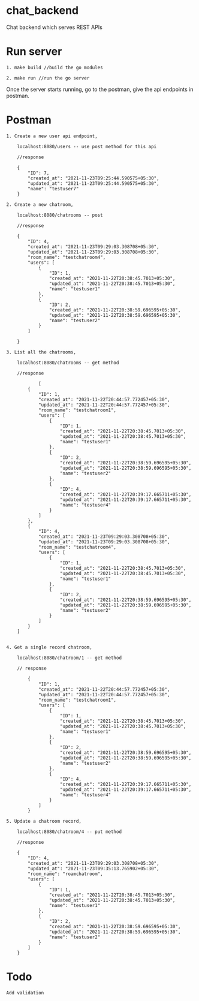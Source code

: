 # chat_backend

Chat backend which serves REST APIs

# Run server

    1. make build //build the go modules

    2. make run //run the go server

Once the server starts running, go to the postman, give the api endpoints in postman.

# Postman

    1. Create a new user api endpoint,

        localhost:8080/users -- use post method for this api

        //response

        {
            "ID": 7,
            "created_at": "2021-11-23T09:25:44.590575+05:30",
            "updated_at": "2021-11-23T09:25:44.590575+05:30",
            "name": "testuser7"
        }

    2. Create a new chatroom,

        localhost:8080/chatrooms -- post

        //response

        {
            "ID": 4,
            "created_at": "2021-11-23T09:29:03.308708+05:30",
            "updated_at": "2021-11-23T09:29:03.308708+05:30",
            "room_name": "testchatroom4",
            "users": [
                {
                    "ID": 1,
                    "created_at": "2021-11-22T20:38:45.7013+05:30",
                    "updated_at": "2021-11-22T20:38:45.7013+05:30",
                    "name": "testuser1"
                },
                {
                    "ID": 2,
                    "created_at": "2021-11-22T20:38:59.696595+05:30",
                    "updated_at": "2021-11-22T20:38:59.696595+05:30",
                    "name": "testuser2"
                }
            ]

        }

    3. List all the chatrooms,

        localhost:8080/chatrooms -- get method

        //response

                [
            {
                "ID": 1,
                "created_at": "2021-11-22T20:44:57.772457+05:30",
                "updated_at": "2021-11-22T20:44:57.772457+05:30",
                "room_name": "testchatroom1",
                "users": [
                    {
                        "ID": 1,
                        "created_at": "2021-11-22T20:38:45.7013+05:30",
                        "updated_at": "2021-11-22T20:38:45.7013+05:30",
                        "name": "testuser1"
                    },
                    {
                        "ID": 2,
                        "created_at": "2021-11-22T20:38:59.696595+05:30",
                        "updated_at": "2021-11-22T20:38:59.696595+05:30",
                        "name": "testuser2"
                    },
                    {
                        "ID": 4,
                        "created_at": "2021-11-22T20:39:17.665711+05:30",
                        "updated_at": "2021-11-22T20:39:17.665711+05:30",
                        "name": "testuser4"
                    }
                ]
            },
            {
                "ID": 4,
                "created_at": "2021-11-23T09:29:03.308708+05:30",
                "updated_at": "2021-11-23T09:29:03.308708+05:30",
                "room_name": "testchatroom4",
                "users": [
                    {
                        "ID": 1,
                        "created_at": "2021-11-22T20:38:45.7013+05:30",
                        "updated_at": "2021-11-22T20:38:45.7013+05:30",
                        "name": "testuser1"
                    },
                    {
                        "ID": 2,
                        "created_at": "2021-11-22T20:38:59.696595+05:30",
                        "updated_at": "2021-11-22T20:38:59.696595+05:30",
                        "name": "testuser2"
                    }
                ]
            }
        ]


    4. Get a single record chatroom,

        localhost:8080/chatroom/1 -- get method

        // response

            {
                "ID": 1,
                "created_at": "2021-11-22T20:44:57.772457+05:30",
                "updated_at": "2021-11-22T20:44:57.772457+05:30",
                "room_name": "testchatroom1",
                "users": [
                    {
                        "ID": 1,
                        "created_at": "2021-11-22T20:38:45.7013+05:30",
                        "updated_at": "2021-11-22T20:38:45.7013+05:30",
                        "name": "testuser1"
                    },
                    {
                        "ID": 2,
                        "created_at": "2021-11-22T20:38:59.696595+05:30",
                        "updated_at": "2021-11-22T20:38:59.696595+05:30",
                        "name": "testuser2"
                    },
                    {
                        "ID": 4,
                        "created_at": "2021-11-22T20:39:17.665711+05:30",
                        "updated_at": "2021-11-22T20:39:17.665711+05:30",
                        "name": "testuser4"
                    }
                ]
            }

    5. Update a chatroom record,

        localhost:8080/chatroom/4 -- put method

        //response

        {
            "ID": 4,
            "created_at": "2021-11-23T09:29:03.308708+05:30",
            "updated_at": "2021-11-23T09:35:13.765902+05:30",
            "room_name": "roamchatroom",
            "users": [
                {
                    "ID": 1,
                    "created_at": "2021-11-22T20:38:45.7013+05:30",
                    "updated_at": "2021-11-22T20:38:45.7013+05:30",
                    "name": "testuser1"
                },
                {
                    "ID": 2,
                    "created_at": "2021-11-22T20:38:59.696595+05:30",
                    "updated_at": "2021-11-22T20:38:59.696595+05:30",
                    "name": "testuser2"
                }
            ]
        }

# Todo

    Add validation
